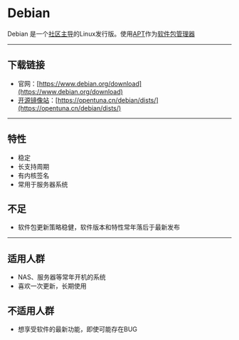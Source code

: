 # Debian

Debian 是一个[社区主导](../%E4%B8%80%E4%BA%9B%E6%A6%82%E5%BF%B5/%E7%A4%BE%E5%8C%BA%E6%94%AF%E6%8C%81.md)的Linux发行版。使用[APT](../%E4%B8%80%E4%BA%9B%E8%BD%AF%E4%BB%B6%E5%8C%85%E7%AE%A1%E7%90%86%E5%99%A8/apt.md)作为[软件包管理器](../%E4%B8%80%E4%BA%9B%E8%BD%AF%E4%BB%B6%E5%8C%85%E7%AE%A1%E7%90%86%E5%99%A8/%E8%BD%AF%E4%BB%B6%E5%8C%85%E7%AE%A1%E7%90%86%E5%99%A8.md)

---

## 下载链接

- 官网：[https://www.debian.org/download](https://www.debian.org/download)
- [开源镜像站](../%E4%B8%80%E4%BA%9B%E6%A6%82%E5%BF%B5/%E5%BC%80%E6%BA%90%E9%95%9C%E5%83%8F%E7%AB%99.md)：[https://opentuna.cn/debian/dists/](https://opentuna.cn/debian/dists/)

---

## 特性

- 稳定
- 长支持周期
- 有内核签名
- 常用于服务器系统

## 不足

- 软件包更新策略稳健，软件版本和特性常年落后于最新发布

---

## 适用人群

- NAS、服务器等常年开机的系统
- 喜欢一次更新，长期使用

## 不适用人群

- 想享受软件的最新功能，即使可能存在BUG
